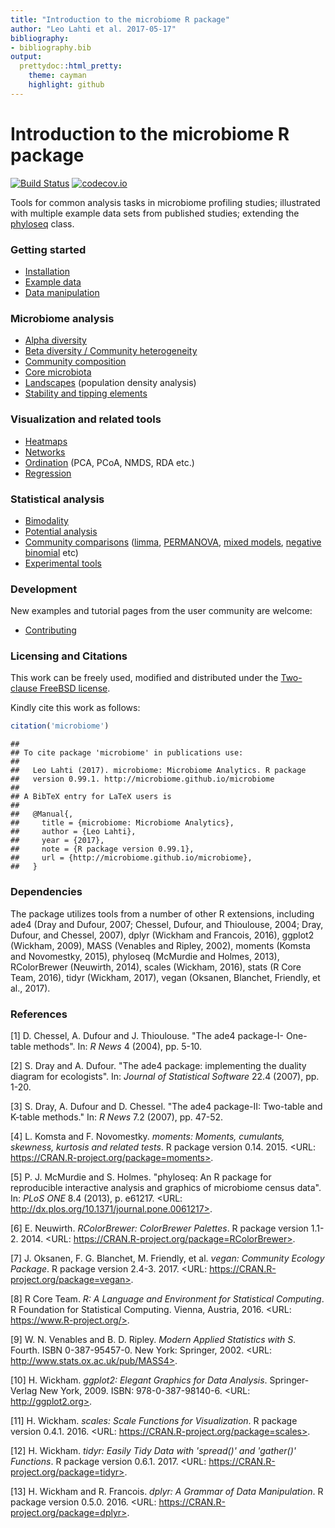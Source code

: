 ```yaml
---
title: "Introduction to the microbiome R package"
author: "Leo Lahti et al. 2017-05-17"
bibliography: 
- bibliography.bib
output: 
  prettydoc::html_pretty:
    theme: cayman
    highlight: github
---
```

<!--
  %\VignetteIndexEntry{microbiome tutorial}
  %\VignetteEngine{knitr::rmarkdown}
  %\usepackage[utf8]{inputenc}
  %\VignetteEncoding{UTF-8}
-->




Introduction to the microbiome R package
===========

[![Build Status](https://api.travis-ci.org/microbiome/microbiome.png)](https://travis-ci.org/microbiome/microbiome)
[![codecov.io](https://codecov.io/github/microbiome/microbiome/coverage.svg?branch=master)](https://codecov.io/github/microbiome/microbiome?branch=master)  

Tools for common analysis tasks in microbiome profiling studies;
illustrated with multiple example data sets from published studies;
extending the [phyloseq](http://joey711.github.io/phyloseq/import-data) class.


### Getting started

* [Installation](Template.html) 
* [Example data](Data.html)
* [Data manipulation](Preprocessing.html)


### Microbiome analysis

* [Alpha diversity](Diversity.html)
* [Beta diversity / Community heterogeneity](Betadiversity.html)
* [Community composition](Composition.html)
* [Core microbiota](Core.html)
* [Landscapes](Landscaping.html) (population density analysis)
* [Stability and tipping elements](Stability.html)


### Visualization and related tools

* [Heatmaps](Heatmap.html)
* [Networks](Networks.html)
* [Ordination](Ordination.html) (PCA, PCoA, NMDS, RDA etc.)
* [Regression](Regression.html)


### Statistical analysis

* [Bimodality](Bimodality.html)
* [Potential analysis](Potential.html)
* [Community comparisons](Comparisons.html) ([limma](limma.html), [PERMANOVA](PERMANOVA.html), [mixed models](Mixedmodels.html), [negative binomial](Negativebinomial.html)  etc)
* [Experimental tools](Experimental.html)

### Development

New examples and tutorial pages from the user community are welcome:

* [Contributing](Contributing.html)


### Licensing and Citations

This work can be freely used, modified and distributed under the
[Two-clause FreeBSD license](http://en.wikipedia.org/wiki/BSD\_licenses).

Kindly cite this work as follows:


```r
citation('microbiome')
```

```
## 
## To cite package 'microbiome' in publications use:
## 
##   Leo Lahti (2017). microbiome: Microbiome Analytics. R package
##   version 0.99.1. http://microbiome.github.io/microbiome
## 
## A BibTeX entry for LaTeX users is
## 
##   @Manual{,
##     title = {microbiome: Microbiome Analytics},
##     author = {Leo Lahti},
##     year = {2017},
##     note = {R package version 0.99.1},
##     url = {http://microbiome.github.io/microbiome},
##   }
```


### Dependencies

The package utilizes tools from a number of other R extensions,
including ade4 (Dray and Dufour, 2007; Chessel, Dufour, and Thioulouse, 2004; Dray, Dufour, and Chessel, 2007), dplyr (Wickham and Francois, 2016), ggplot2 (Wickham, 2009), MASS (Venables and Ripley, 2002), moments (Komsta and Novomestky, 2015), phyloseq (McMurdie and Holmes, 2013), RColorBrewer (Neuwirth, 2014), scales (Wickham, 2016), stats (R Core Team, 2016), tidyr (Wickham, 2017), vegan (Oksanen, Blanchet, Friendly, et al., 2017).


### References



[1] D. Chessel, A. Dufour and J. Thioulouse. "The ade4 package-I-
One-table methods". In: _R News_ 4 (2004), pp. 5-10.

[2] S. Dray and A. Dufour. "The ade4 package: implementing the
duality diagram for ecologists". In: _Journal of Statistical
Software_ 22.4 (2007), pp. 1-20.

[3] S. Dray, A. Dufour and D. Chessel. "The ade4 package-II:
Two-table and K-table methods." In: _R News_ 7.2 (2007), pp.
47-52.

[4] L. Komsta and F. Novomestky. _moments: Moments, cumulants,
skewness, kurtosis and related tests_. R package version 0.14.
2015. <URL: https://CRAN.R-project.org/package=moments>.

[5] P. J. McMurdie and S. Holmes. "phyloseq: An R package for
reproducible interactive analysis and graphics of microbiome
census data". In: _PLoS ONE_ 8.4 (2013), p. e61217. <URL:
http://dx.plos.org/10.1371/journal.pone.0061217>.

[6] E. Neuwirth. _RColorBrewer: ColorBrewer Palettes_. R package
version 1.1-2. 2014. <URL:
https://CRAN.R-project.org/package=RColorBrewer>.

[7] J. Oksanen, F. G. Blanchet, M. Friendly, et al. _vegan:
Community Ecology Package_. R package version 2.4-3. 2017. <URL:
https://CRAN.R-project.org/package=vegan>.

[8] R Core Team. _R: A Language and Environment for Statistical
Computing_. R Foundation for Statistical Computing. Vienna,
Austria, 2016. <URL: https://www.R-project.org/>.

[9] W. N. Venables and B. D. Ripley. _Modern Applied Statistics
with S_. Fourth. ISBN 0-387-95457-0. New York: Springer, 2002.
<URL: http://www.stats.ox.ac.uk/pub/MASS4>.

[10] H. Wickham. _ggplot2: Elegant Graphics for Data Analysis_.
Springer-Verlag New York, 2009. ISBN: 978-0-387-98140-6. <URL:
http://ggplot2.org>.

[11] H. Wickham. _scales: Scale Functions for Visualization_. R
package version 0.4.1. 2016. <URL:
https://CRAN.R-project.org/package=scales>.

[12] H. Wickham. _tidyr: Easily Tidy Data with 'spread()' and
'gather()' Functions_. R package version 0.6.1. 2017. <URL:
https://CRAN.R-project.org/package=tidyr>.

[13] H. Wickham and R. Francois. _dplyr: A Grammar of Data
Manipulation_. R package version 0.5.0. 2016. <URL:
https://CRAN.R-project.org/package=dplyr>.


